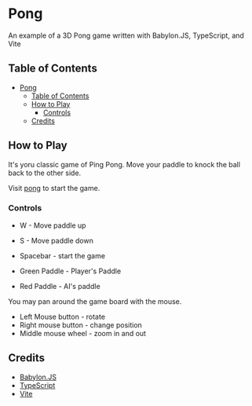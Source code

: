# Pong

An example of a 3D Pong game written with Babylon.JS, TypeScript, and Vite

## Table of Contents

- [Pong](#pong)
  - [Table of Contents](#table-of-contents)
  - [How to Play](#how-to-play)
    - [Controls](#controls)
  - [Credits](#credits)

## How to Play

It's yoru classic game of Ping Pong.  Move your paddle to knock the ball back to the other side.

Visit [pong](https://corysia.github.io/pong) to start the game.

### Controls

- W - Move paddle up
- S - Move paddle down
- Spacebar - start the game

- Green Paddle - Player's Paddle
- Red Paddle - AI's paddle

You may pan around the game board with the mouse.

- Left Mouse button - rotate
- Right mouse button - change position
- Middle mouse wheel - zoom in and out

## Credits

- [Babylon.JS](https://www.babylonjs.com/)
- [TypeScript](https://www.typescriptlang.org/)
- [Vite](https://vitejs.dev/)

